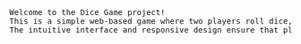 <pre align="justify">Welcome to the Dice Game project!
This is a simple web-based game where two players roll dice, and the player with the higher number wins. The project is built with HTML, CSS, and JavaScript, providing a fun and straightforward way to enjoy a classic game.
The intuitive interface and responsive design ensure that players can easily play the game on both desktop and mobile devices. Whether you're looking for a quick game to play with a friend or just want to test your luck, the Dice Game provides an enjoyable experience for all.</pre>
